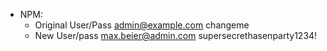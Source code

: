 * NPM: 
	* Original User/Pass admin@example.com changeme
	* New User/pass max.beier@admin.com supersecrethasenparty1234!
